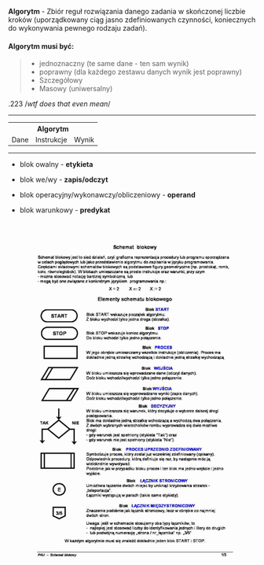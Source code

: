  **Algorytm** - Zbiór reguł rozwiązania danego zadania w skończonej liczbie kroków (uporządkowany ciąg jasno zdefiniowanych czynności, koniecznych do wykonywania pewnego rodzaju zadań).

#### Algorytm musi być:

> -   jednoznaczny (te same dane - ten sam wynik)
> -   poprawny (dla każdego zestawu danych wynik jest poprawny)
> -   Szczegółowy
> -   Masowy (uniwersalny)

.223 /_wtf does that even mean_/

* * *

<center>
<table>
  <tr>
    <th colspan="3"><center>Algorytm</center></th>
  </tr>
  <tr>
    <td> Dane </td><td> Instrukcje </td><td> Wynik </td>
  </tr>
</table>
</center>

* * *

-   blok owalny - **etykieta**

-   blok we/wy - **zapis/odczyt**

-   blok operacyjny/wykonawczy/obliczeniowy - **operand**

-   blok warunkowy - **predykat**

![Elementy schematu blokowego](media/Elementy_schematu_blokowego.jpg)
